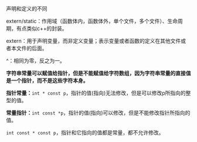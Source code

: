 声明和定义的不同

extern/static：作用域（函数体内，函数体外，单个文件，多个文件）、生命周期，有点类似c++的封装。

extern：用于声明变量，而非定义变量；表示变量或者函数的定义在其他文件或者本文件的后面。

^：相同为零，反之为一。



**字符串常量可以赋值给指针，但是不能赋值给字符数组，因为字符串常量的直接值是一个指针，而不是这些字符本身。**



**指针常量：**`int * const p`，指针的值(指向)无法修改，但是可以修改p所指向的整型的值。



**常量指针：**`int const *p`，指针的值(指向)可以修改，但是不能修改指针所指向的值。



`int const * const p`，指针和它指向的值都是常量，都不允许修改。



